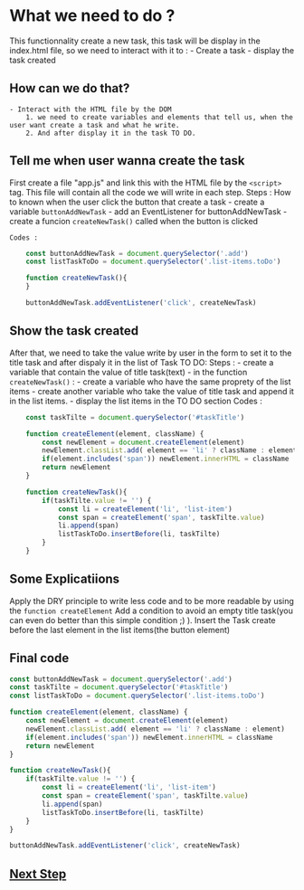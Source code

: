 # What we need to do ?

This functionnality create a new task, this task will be display in the index.html file, so we need to interact with it to :
    - Create a task
    - display the task created

## How can we do that?

    - Interact with the HTML file by the DOM
        1. we need to create variables and elements that tell us, when the user want create a task and what he write. 
        2. And after display it in the task TO DO.

## Tell me when user wanna create the task

First create a file "app.js" and link this with the HTML file by the `<script>` tag. This file will contain all the code we will write in each step.
    Steps :
    How to known when the user click the button that create a task
    - create a variable `buttonAddNewTask`
    - add an EventListener for buttonAddNewTask
    - create a funcion ``createNewTask()`` called when the button is clicked

    Codes :

```js
    const buttonAddNewTask = document.querySelector('.add')
    const listTaskToDo = document.querySelector('.list-items.toDo')

    function createNewTask(){
    }

    buttonAddNewTask.addEventListener('click', createNewTask)
```

## Show the task created

After that, we need to take the value write by user in the form to set it to the title task and after dispaly it in the list of Task TO DO:
    Steps :
    - create a variable that contain the value of title task(text)
    - in the function ``createNewTask()`` :
        - create a variable who have the same proprety of the list items
        - create another variable who take the value of title task and append it in the list items.
        - display the list items in the TO DO section
    Codes :

```js
    const taskTilte = document.querySelector('#taskTitle')

    function createElement(element, className) {
        const newElement = document.createElement(element)
        newElement.classList.add( element == 'li' ? className : element)
        if(element.includes('span')) newElement.innerHTML = className
        return newElement
    }

    function createNewTask(){
        if(taskTilte.value != '') {
            const li = createElement('li', 'list-item')
            const span = createElement('span', taskTilte.value)
            li.append(span)
            listTaskToDo.insertBefore(li, taskTilte)
        }
    }
```

## Some Explicatiions

Apply the DRY principle to write less code and to be more readable by using the ``function createElement``
Add a condition to avoid an empty title task(you can even do better than this simple condition ;) ).
Insert the Task create before the last element in the list items(the button element)

## Final code

```js
const buttonAddNewTask = document.querySelector('.add')
const taskTilte = document.querySelector('#taskTitle')
const listTaskToDo = document.querySelector('.list-items.toDo')

function createElement(element, className) {
    const newElement = document.createElement(element)
    newElement.classList.add( element == 'li' ? className : element)
    if(element.includes('span')) newElement.innerHTML = className
    return newElement
}

function createNewTask(){
    if(taskTilte.value != '') {
        const li = createElement('li', 'list-item')
        const span = createElement('span', taskTilte.value)
        li.append(span)
        listTaskToDo.insertBefore(li, taskTilte)
    }
}

buttonAddNewTask.addEventListener('click', createNewTask)
```

## [Next Step](deleteTask.md)
